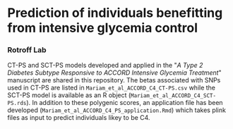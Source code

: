# Prediction of individuals benefitting from intensive glycemia control
### Rotroff Lab 

CT-PS and SCT-PS models developed and applied in the "*A Type 2 Diabetes Subtype Responsive to ACCORD Intensive Glycemia Treatment*" manuscript are shared in this repository. The betas associated with SNPs used in CT-PS are listed in `Mariam_et_al_ACCORD_C4_CT-PS.csv` while the SCT-PS model is available as an R object (`Mariam_et_al_ACCORD_C4_SCT-PS.rds`). In addition to these polygenic scores, an application file has been developed (`Mariam_et_al_ACCORD_C4_PS_application.Rmd`) which takes plink files as input to predict individuals likey to be C4. 

